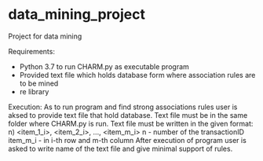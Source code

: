 # data_mining_project
Project for data mining

Requirements:
- Python 3.7 to run CHARM.py as executable program
- Provided text file which holds database form where association rules are to be mined
- re library

Execution:
As to run program and find strong associations rules user is aksed to provide text file that hold database.
Text file must be in the same folder where CHARM.py is run. Text file must be written in the given format:
n) <item_1_i>, <item_2_i>, ..., <item_m_i>
n - number of the transactionID
item_m_i - in i-th row and m-th column
After execution of program user is asked to write name of the text file and give minimal support of rules.
